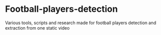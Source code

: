 # Football-players-detection
Various tools, scripts and research made for football players detection and extraction from one static video
